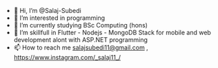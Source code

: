 - 👋 Hi, I’m @Salaj-Subedi
- 👀 I’m interested in programming 
- 🌱 I’m currently studying BSc Computing (hons)
- 💞 I’m skillfull in Flutter - Nodejs - MongoDB Stack for mobile and web development alont with ASP.NET programming 
- 📫 How to reach me salajsubedi11@gmail.com , https://www.instagram.com/_salaj11_/ 

<!---
Salaj-Subedi/Salaj-Subedi is a ✨ special ✨ repository because its `README.md` (this file) appears on your GitHub profile.
You can click the Preview link to take a look at your changes.
--->
